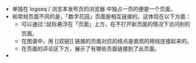 - 单独在 logseq / 浏览本发布页的浏览器 中独占一页的便是一个页面。
- 和常规页面不同的是，「数字花园」页面是相互链接的。这体现在以下方面：
	- 可以通过🖱️鼠标悬浮在「页面」上方，在不打开新页面的情况下访问别的页面。
	- 在图谱中，用 [[双链]] 链接的页面对应的结点是直观的用线连接起来的。
	- 在页面的评论区下方，展示了有哪些页面链接到了此页面。
-
